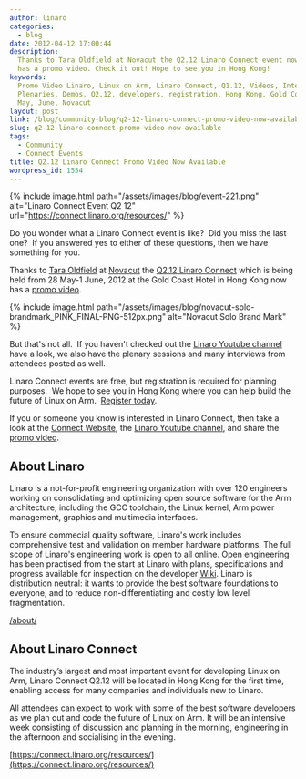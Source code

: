 ```yaml
---
author: linaro
categories:
  - blog
date: 2012-04-12 17:00:44
description:
  Thanks to Tara Oldfield at Novacut the Q2.12 Linaro Connect event now
  has a promo video. Check it out! Hope to see you in Hong Kong!
keywords:
  Promo Video Linaro, Linux on Arm, Linaro Connect, Q1.12, Videos, Interviews,
  Plenaries, Demos, Q2.12, developers, registration, Hong Kong, Gold Coast Hotel,
  May, June, Novacut
layout: post
link: /blog/community-blog/q2-12-linaro-connect-promo-video-now-available/
slug: q2-12-linaro-connect-promo-video-now-available
tags:
  - Community
  - Connect Events
title: Q2.12 Linaro Connect Promo Video Now Available
wordpress_id: 1554
---
```


{% include image.html path="/assets/images/blog/event-221.png" alt="Linaro Connect Event Q2 12" url="https://connect.linaro.org/resources/" %}

Do you wonder what a Linaro Connect event is like?  Did you miss the last one?  If you answered yes to either of these questions, then we have something for you.

Thanks to [Tara Oldfield](https://web.archive.org/web/2019*/https://plus.google.com/117647229006247247428/posts) at [Novacut](https://web.archive.org/web/2019*/https://plus.google.com/109582833728734114979/posts) the [Q2.12 Linaro Connect](https://connect.linaro.org/resources/) which is being held from 28 May-1 June, 2012 at the Gold Coast Hotel in Hong Kong now has a [promo video](http://youtu.be/xkFQzhYLsQI).

{% include image.html path="/assets/images/blog/novacut-solo-brandmark_PINK_FINAL-PNG-512px.png" alt="Novacut Solo Brand Mark" %}

But that's not all.  If you haven't checked out the [Linaro Youtube channel](http://www.youtube.com/user/linaroorg) have a look, we also have the plenary sessions and many interviews from attendees posted as well.

Linaro Connect events are free, but registration is required for planning purposes.  We hope to see you in Hong Kong where you can help build the future of Linux on Arm.  [Register today](https://connect.linaro.org/attend/).

If you or someone you know is interested in Linaro Connect, then take a look at the [Connect Website](https://connect.linaro.org/resources/), the [Linaro Youtube channel](http://www.youtube.com/user/linaroorg), and share the [promo video](http://youtu.be/xkFQzhYLsQI).

## About Linaro

Linaro is a not-for-profit engineering organization with over 120 engineers working on consolidating and optimizing open source software for the Arm architecture, including the GCC toolchain, the Linux kernel, Arm power management, graphics and multimedia interfaces.

To ensure commecial quality software, Linaro's work includes comprehensive test and validation on member hardware platforms. The full scope of Linaro's engineering work is open to all online. Open engineering has been practised from the start at Linaro with plans, specifications and progress available for inspection on the developer [Wiki](http://wiki-archive.linaro.org/). Linaro is distribution neutral: it wants to provide the best software foundations to everyone, and to reduce non-differentiating and costly low level fragmentation.

[/about/](/about/)

## About Linaro Connect

The industry’s largest and most important event for developing Linux on Arm, Linaro Connect Q2.12 will be located in Hong Kong for the first time, enabling access for many companies and individuals new to Linaro.

All attendees can expect to work with some of the best software developers as we plan out and code the future of Linux on Arm. It will be an intensive week consisting of discussion and planning in the morning, engineering in the afternoon and socialising in the evening.

[https://connect.linaro.org/resources/](https://connect.linaro.org/resources/)
